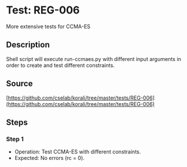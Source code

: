 # Test: REG-006

More extensive tests for CCMA-ES

## Description

Shell script will execute run-ccmaes.py with different input arguments in order to create and test different constraints.

## Source

[https://github.com/cselab/korali/tree/master/tests/REG-006](https://github.com/cselab/korali/tree/master/tests/REG-006)

## Steps

### Step 1

+ Operation: Test CCMA-ES with different constraints.
+ Expected: No errors (rc = 0).

